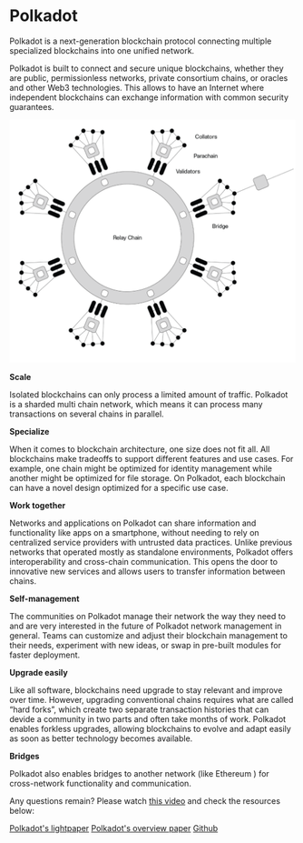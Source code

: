 # Polkadot

Polkadot is a next-generation blockchain protocol connecting multiple specialized blockchains into one unified network.

Polkadot is built to connect and secure unique blockchains, whether they are public, permissionless networks, private consortium chains, or oracles and other Web3 technologies. This allows to have an Internet where independent blockchains can exchange information with common security guarantees.

![Polkadot](./images/polkadot.png)

**Scale**

Isolated blockchains can only process a limited amount of traffic. Polkadot is a sharded multi chain network, which means it can process many transactions on several chains in parallel.

**Specialize**

When it comes to blockchain architecture, one size does not fit all. All blockchains make tradeoffs to support different features and use cases. For example, one chain might be optimized for identity management while another might be optimized for file storage. On Polkadot, each blockchain can have a novel design optimized for a specific use case.

**Work together**

Networks and applications on Polkadot can share information and functionality like apps on a smartphone, without needing to rely on centralized service providers with untrusted data practices. Unlike previous networks that operated mostly as standalone environments, Polkadot offers interoperability and cross-chain communication. This opens the door to innovative new services and allows users to transfer information between chains.

**Self-management**

The communities on Polkadot manage their network the way they need to and are very interested in the future of Polkadot network management in general. Teams can customize and adjust their blockchain management to their needs, experiment with new ideas, or swap in pre-built modules for faster deployment.

**Upgrade easily**

Like all software, blockchains need upgrade to stay relevant and improve over time. However, upgrading conventional chains requires what are called “hard forks”, which create two separate transaction histories that can devide a community in two parts and often take months of work. Polkadot enables forkless upgrades, allowing blockchains to evolve and adapt easily as soon as better technology becomes available.

**Bridges**

Polkadot also enables bridges to another network (like Ethereum ) for cross-network functionality and communication. 

Any questions remain? Please watch [this video](https://www.youtube.com/watch?v=_-k0xkooSlA&ab_channel=Polkadot) and check the resources below:

[Polkadot's lightpaper](https://polkadot.network/Polkadot-lightpaper.pdf)
[Polkadot's overview paper](https://github.com/w3f/research/blob/master/docs/papers/OverviewPaper-V1.pdf)
[Github](https://github.com/paritytech/polkadot/)